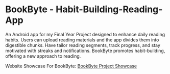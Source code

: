 # BookByte - Habit-Building-Reading-App
An Android app for my Final Year Project designed to enhance daily reading habits. Users can upload reading materials and the app divides them into digestible chunks. Have tailor reading segments, track progress, and stay motivated with streaks and notifications. BookByte promotes habit-building, offering a new approach to reading.

Website Showcase For BookByte: [BookByte Project Showcase](https://showcase.itcarlow.ie/C00260735/)
